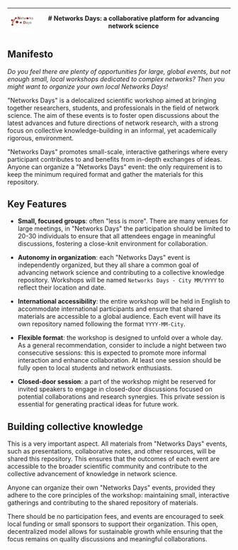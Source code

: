 | ![logo](logo_small.png) | # Networks Days: a collaborative platform for advancing network science |
|-------------------|------------------------------------------------------------------------|


## Manifesto

*Do you feel there are plenty of opportunities for large, global events, but not enough small, local workshops dedicated to complex networks? Then you might want to organize your own local Networks Days!*

"Networks Days" is a delocalized scientific workshop aimed at bringing together researchers, students, and professionals in the field of network science. The aim of these events is to foster open discussions about the latest advances and future directions of network research, with a strong focus on collective knowledge-building in an informal, yet academically rigorous, environment.

"Networks Days" promotes small-scale, interactive gatherings where every participant contributes to and benefits from in-depth exchanges of ideas. Anyone can organize a "Networks Days" event: the only requirement is to keep the minimum required format and gather the materials for this repository.

## Key Features

- **Small, focused groups**: often "less is more". There are many venues for large meetings, in "Networks Days" the participation should be limited to 20-30 individuals to ensure that all attendees engage in meaningful discussions, fostering a close-knit environment for collaboration.
  
- **Autonomy in organization**: each "Networks Days" event is independently organized, but they all share a common goal of advancing network science and contributing to a collective knowledge repository. Workshops will be named `Networks Days - City MM/YYYY` to reflect their location and date.

- **International accessibility**: the entire workshop will be held in English to accommodate international participants and ensure that shared materials are accessible to a global audience. Each event will have its own repository named following the format `YYYY-MM-City`.

- **Flexible format**: the workshop is designed to unfold over a whole day. As a general recommendation, consider to include a night between two consecutive sessions: this is expected to promote more informal interaction and enhance collaboration. At least one session should be fully open to local students and network enthusiasts. 

- **Closed-door session**: a part of the workshop might be reserved for invited speakers to engage in closed-door discussions focused on potential collaborations and research synergies. This private session is essential for generating practical ideas for future work.


## Building collective knowledge

This is a very important aspect. All materials from "Networks Days" events, such as presentations, collaborative notes, and other resources, will be shared this repository. This ensures that the outcomes of each event are accessible to the broader scientific community and contribute to the collective advancement of knowledge in network science.

Anyone can organize their own "Networks Days" events, provided they adhere to the core principles of the workshop: maintaining small, interactive gatherings and contributing to the shared repository of materials. 

There should be no participation fees, and events are encouraged to seek local funding or small sponsors to support their organization. This open, decentralized model allows for sustainable growth while ensuring that the focus remains on quality discussions and meaningful collaborations.
